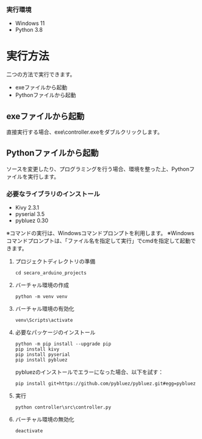 ### 実行環境
- Windows 11
- Python 3.8

# 実行方法
二つの方法で実行できます。
- exeファイルから起動
- Pythonファイルから起動

## exeファイルから起動
直接実行する場合、exe\controller.exeをダブルクリックします。

## Pythonファイルから起動
ソースを変更したり、プログラミングを行う場合、環境を整った上、Pythonファイルを実行します。

### 必要なライブラリのインストール
- Kivy 2.3.1
- pyserial 3.5
- pybluez 0.30

※コマンドの実行は、Windowsコマンドプロンプトを利用します。
※Windowsコマンドプロンプトは、「ファイル名を指定して実行」でcmdを指定して起動できます。

1. プロジェクトディレクトリの準備
    ```
    cd secaro_arduino_projects
    ```

2. バーチャル環境の作成
    ```
    python -m venv venv
    ```

3. バーチャル環境の有効化
    ```
    venv\Scripts\activate
    ```

4. 必要なパッケージのインストール

    ```
    python -m pip install --upgrade pip
    pip install kivy
    pip install pyserial
    pip install pybluez
    ```
    pybluezのインストールでエラーになった場合、以下を試す：
    ```
    pip install git+https://github.com/pybluez/pybluez.git#egg=pybluez
    ```

5. 実行
    ```
    python controller\src\controller.py
    ```

6. バーチャル環境の無効化
    ```
    deactivate
    ```